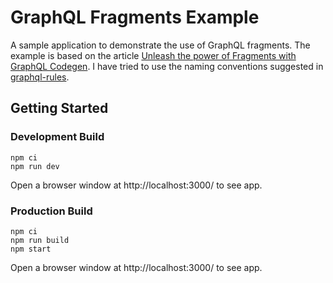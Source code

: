 # GraphQL Fragments Example

A sample application to demonstrate the use of GraphQL fragments. The example is
based on the article
[Unleash the power of Fragments with GraphQL Codegen](https://the-guild.dev/blog/unleash-the-power-of-fragments-with-graphql-codegen).
I have tried to use the naming conventions suggested in
[graphql-rules](https://github.com/graphql-rules/graphql-rules).

## Getting Started

### Development Build

```shell
npm ci
npm run dev
```

Open a browser window at http://localhost:3000/ to see app.

### Production Build

```shell
npm ci
npm run build
npm start
```

Open a browser window at http://localhost:3000/ to see app.
